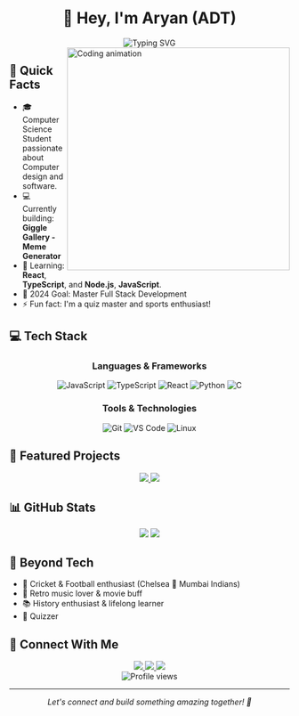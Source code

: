 # <div align="center">👋 Hey, I'm Aryan (ADT)</div>

<div align="center">
  <img src="https://readme-typing-svg.demolab.com?font=Fira+Code&weight=600&size=28&duration=4000&pause=1000&color=6C63FF&center=true&vCenter=true&width=435&lines=Frontend+Developer;Problem+Solver;Full+Stack+Enthusiast" alt="Typing SVG" />
</div>

<img align="right" width="400" src="https://user-images.githubusercontent.com/74038190/229223263-cf2e4b07-2615-4f87-9c38-e37600f8381a.gif" alt="Coding animation">

## 🚀 Quick Facts

- 🎓 Computer Science Student passionate about Computer design and software.
- 💻 Currently building: **Giggle Gallery - Meme Generator**
- 🌱 Learning: **React**, **TypeScript**, and **Node.js**, **JavaScript**.
- 🎯 2024 Goal: Master Full Stack Development
- ⚡ Fun fact: I'm a quiz master and sports enthusiast!

## 💻 Tech Stack

<div align="center">

### Languages & Frameworks
![JavaScript](https://img.shields.io/badge/JavaScript-F7DF1E?style=for-the-badge&logo=javascript&logoColor=black)
![TypeScript](https://img.shields.io/badge/TypeScript-007ACC?style=for-the-badge&logo=typescript&logoColor=white)
![React](https://img.shields.io/badge/React-20232A?style=for-the-badge&logo=react&logoColor=61DAFB)
![Python](https://img.shields.io/badge/Python-3776AB?style=for-the-badge&logo=python&logoColor=white)
![C](https://img.shields.io/badge/C-00599C?style=for-the-badge&logo=c&logoColor=white)

### Tools & Technologies
![Git](https://img.shields.io/badge/Git-F05032?style=for-the-badge&logo=git&logoColor=white)
![VS Code](https://img.shields.io/badge/VS_Code-0078D4?style=for-the-badge&logo=visual%20studio%20code&logoColor=white)
![Linux](https://img.shields.io/badge/Linux-FCC624?style=for-the-badge&logo=linux&logoColor=black)

</div>

## 🌟 Featured Projects

<div align="center">
  <a href=" https://github.com/aryandevtyagi10/Cloudy-with-a-Chance-of-Thunder">
    <img src="https://github-readme-stats.vercel.app/api/pin/?username=aryandevtyagi10&repo=giggle-gallery-generator&theme=tokyonight" />
  </a>
  <a href="https://github.com/aryandevtyagi10/GoGreen">
    <img src="https://github-readme-stats.vercel.app/api/pin/?username=aryandevtyagi10&repo=GoGreen&theme=tokyonight" />
  </a>
</div>

## 📊 GitHub Stats

<div align="center">
  <img src="https://github-readme-streak-stats.herokuapp.com/?user=aryandevtyagi10&theme=tokyonight&hide_border=true" />
  <img src="https://github-readme-stats.vercel.app/api?username=aryandevtyagi10&show_icons=true&theme=tokyonight&hide_border=true" />
</div>

## 🎯 Beyond Tech

- 🏏 Cricket & Football enthusiast (Chelsea 💙 Mumbai Indians)
- 🎵 Retro music lover & movie buff
- 📚 History enthusiast & lifelong learner
- 📜 Quizzer 

## 🤝 Connect With Me

<div align="center">
  <a href="mailto:aryandevtyagi2004@gmail.com">
    <img src="https://img.shields.io/badge/Gmail-D14836?style=for-the-badge&logo=gmail&logoColor=white" />
  </a>
  <a href="https://www.linkedin.com/in/aryan-dev-tyagi">
    <img src="https://img.shields.io/badge/LinkedIn-0077B5?style=for-the-badge&logo=linkedin&logoColor=white" />
  </a>
  <a href="https://twitter.com/EleventyOne1111">
    <img src="https://img.shields.io/badge/Twitter-1DA1F2?style=for-the-badge&logo=twitter&logoColor=white" />
  </a>
</div>

<div align="center">
  <img src="https://komarev.com/ghpvc/?username=aryandevtyagi10&style=flat-square&color=blue" alt="Profile views"/>
</div>

---

<div align="center">
  <i>Let's connect and build something amazing together! 🚀</i>
</div>
